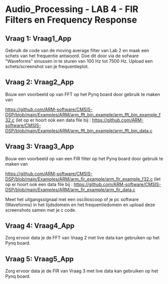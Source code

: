 # Audio_Processing - LAB 4 - FIR Filters en Frequency Response
## Vraag 1: Vraag1_App
Gebruik de code van de moving average filter van Lab 2 en maak een schets van het frequentie antwoord. Doe dit door via de sofware "Waveforms" sinussen in te sturen van 100 Hz tot 7500 Hz. Upload een schets/screenshot van je frequentieplot.

## Vraag 2: Vraag2_App
Bouw een voorbeeld op van FFT op het Pynq board door gebruik te maken van

https://github.com/ARM-software/CMSIS-DSP/blob/main/Examples/ARM/arm_fft_bin_example/arm_fft_bin_example_f32.c (let op er hoort ook een data file bij : https://github.com/ARM-software/CMSIS-DSP/blob/main/Examples/ARM/arm_fft_bin_example/arm_fft_bin_data.c


## Vraag 3: Vraag3_App
Bouw een voorbeeld op van een FIR filter op het Pynq board door gebruik te maken van

https://github.com/ARM-software/CMSIS-DSP/blob/main/Examples/ARM/arm_fir_example/arm_fir_example_f32.c (let op er hoort ook een data file bij : https://github.com/ARM-software/CMSIS-DSP/blob/main/Examples/ARM/arm_fir_example/arm_fir_data.c

Meet het uitgangssignaal met een oscilloscoop of je pc software (Waveforms) in het tijdsdomein en het frequentiedomein en upload deze screenshots samen met je c code.

## Vraag 4: Vraag4_App
Zorg ervoor data je de FFT van Vraag 2 met live data kan gebruiken op het Pynq board.

## Vraag 5: Vraag5_App
Zorg ervoor data je de FIR van Vraag 3 met live data kan gebruiken op het Pynq board.